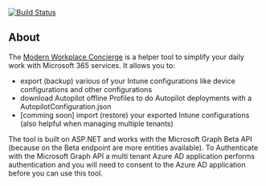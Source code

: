[![Build Status](https://dev.azure.com/nicolonsky/ModernWorkplaceTools/_apis/build/status/nicolonsky.IntuneConcierge?branchName=master)](https://dev.azure.com/nicolonsky/ModernWorkplaceTools/_build/latest?definitionId=2&branchName=master)

## About

The [Modern Workplace Concierge](https://mwconcierge.azurewebsites.net/) is a helper tool to simplify your daily work with Microsoft 365 services. It allows you to:

* export (backup) various of your Intune configurations like device configurations and other configurations
* download Autopilot offline Profiles to do Autopilot deployments with a AutopilotConfiguration.json 
* [comming soon] import (restore) your exported Intune configurations (also helpful when managing multiple tenants)

The tool is built on ASP.NET and works with the Microsoft Graph Beta API (because on the Beta endpoint are more entities available).
To Authenticate with the Microsoft Graph API a multi tenant Azure AD application performs authentication and you will need to consent to the Azure AD application before you can use this tool.

